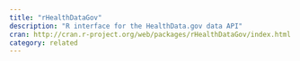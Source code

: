```yaml
---
title: "rHealthDataGov"
description: "R interface for the HealthData.gov data API"
cran: http://cran.r-project.org/web/packages/rHealthDataGov/index.html
category: related
---
```


